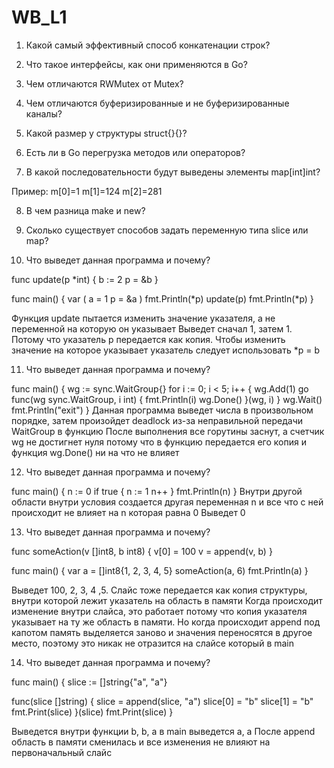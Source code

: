 # WB_L1


1. Какой самый эффективный способ конкатенации строк?


2. Что такое интерфейсы, как они применяются в Go?


3. Чем отличаются RWMutex от Mutex?


4. Чем отличаются буферизированные и не буферизированные каналы?


5. Какой размер у структуры struct{}{}?


6. Есть ли в Go перегрузка методов или операторов?


7. В какой последовательности будут выведены элементы map[int]int?

Пример:
m[0]=1
m[1]=124
m[2]=281


8. В чем разница make и new?


9. Сколько существует способов задать переменную типа slice или map?


10. Что выведет данная программа и почему?


func update(p *int) {
  b := 2
  p = &b
}

func main() {
  var (
     a = 1
     p = &a
  )
  fmt.Println(*p)
  update(p)
  fmt.Println(*p)
}

Функция update пытается изменить значение указателя, а не переменной на которую он указывает
Выведет сначал 1, затем 1. Потому что указатель p передается как копия. Чтобы изменить значение на которое указывает указатель
следует использовать *p = b

11. Что выведет данная программа и почему?


func main() {
  wg := sync.WaitGroup{}
  for i := 0; i < 5; i++ {
     wg.Add(1)
     go func(wg sync.WaitGroup, i int) {
        fmt.Println(i)
        wg.Done()
     }(wg, i)
  }
  wg.Wait()
  fmt.Println("exit")
}
Данная программа выведет числа в произвольном порядке, затем произойдет deadlock из-за неправильной передачи WaitGroup в функцию
После выполнения все горутины заснут, а счетчик wg не достигнет нуля потому что в функцию передается его копия и функция wg.Done() ни на что не влияет

12. Что выведет данная программа и почему?


func main() {
  n := 0
  if true {
     n := 1
     n++
  }
  fmt.Println(n)
}
Внутри другой области внутри условия создается другая переменная n и все что с ней происходит не влияет на n которая равна 0
Выведет 0

13. Что выведет данная программа и почему?


func someAction(v []int8, b int8) {
  v[0] = 100
  v = append(v, b)
}

func main() {
  var a = []int8{1, 2, 3, 4, 5}
  someAction(a, 6)
  fmt.Println(a)
}

Выведет 100, 2, 3, 4 ,5. Слайс тоже передается как копия структуры, внутри которой лежит указатель на область в памяти
Когда происходит изменение внутри слайса, это работает потому что копия указателя указывает на ту же область в памяти.
Но когда происходит append под капотом память выделяется заново и значения переносятся в другое место, поэтому это никак
не отразится на слайсе который в main


14. Что выведет данная программа и почему?


func main() {
  slice := []string{"a", "a"}

  func(slice []string) {
     slice = append(slice, "a")
     slice[0] = "b"
     slice[1] = "b"
     fmt.Print(slice)
  }(slice)
  fmt.Print(slice)
}

Выведется внутри функции b, b, a
в main выведется a, a
После append область в памяти сменилась и все изменения не влияют на первоначальный слайс


